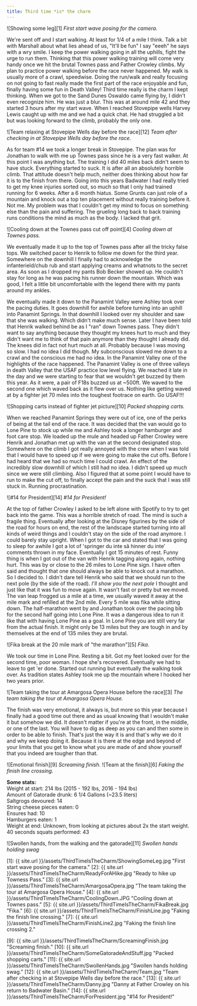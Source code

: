 ```yaml
---
title: Third time *is* the charm
---
```

![Showing some leg][1]
*First start wave posing for the camera.*

We're sent off and I start walking. At least for 1/4 of a mile I think. Talk a bit with Marshall about what lies ahead of us, "It'll be fun" I say "eeeh" he says with a wry smile. I keep the power walking going in all the uphills, fight the urge to run them. Thinking that this power walking training will come very handy once we hit the brutal Townes pass and Father Crowley climbs. My plan to practice power walking before the race never happened. My walk is usually more of a crawl, speedwise. Doing the run/walk and really focusing on not going to fast really made the first part of the race enjoyable and fun, finally having some fun in Death Valley! Third time really is the charm I kept thinking. When we got to the Sand Dunes Oswaldo came flying by, I didn't even recognize him. He was just a blur. This was at around mile 42 and they started 3 hours after my start wave. When I reached Stovepipe wells Harvey Lewis caught up with me and we had a quick chat. He had struggled a bit but was looking forward to the climb, probably the only one. 

![Team relaxing at Stovepipe Wells day before the race][12]
*Team after checking in at Stovepipe Wells day before the race.*

As for team #14 we took a longer break in Stovepipe. The plan was for Jonathan to walk with me up Townes pass since he is a very fast walker. At this point I was anything but. The training I did 40 miles back didn't seem to have stuck. Everything started to suck. It is after all an absolutely horrible climb. That attitude doesn't help much, neither does thinking about how far it is to the finish from there. Going into this years Badwater I had really tried to get my knee injuries sorted out, so much so that I only had trained running for 6 weeks. After a 6 month hiatus. Some Grunts can just role of a mountain and knock out a top ten placement without really training before it. Not me. My problem was that I couldn't get my mind to focus on something else than the pain and suffering.  The grueling long back to back training runs conditions the mind as much as the body. I lacked that grit.

![Cooling down at the Townes pass cut off point][4]
*Cooling down at Townes pass.*

We eventually made it up to the top of Townes pass after all the tricky false tops. We switched pacer to Henrik to follow me down for the third year. Somewhere on the downhill I finally had to acknowledge the infanterield/chub rub and start applying creams and whatnots to the secret area. As soon as I dropped my pants Bob Becker showed up. He couldn't stay for long as he was pacing his runner down the mountain. Which was good, I felt a little bit uncomfortable with the legend there with my pants around my ankles.

We eventually made it down to the Panamint Valley were Ashley took over the pacing duties. It goes downhill for awhile before turning into an uphill into Panamint Springs. In that downhill I looked over my shoulder and saw that she was walking. Which didn't make much sense. Later I have been told that Henrik walked behind be as I "ran" down Townes pass. They didn't want to say anything because they thought my knees hurt to much and they didn't want me to think of that pain anymore than they thought I already did. The knees did in fact not hurt much at all. Probably because I was moving so slow. I had no idea I did though. My subconscious slowed me down to a crawl and the conscious me had no idea. 
In the Panamint Valley one of the highlights of the race happened. The Panamint Valley is one of three valleys in death Valley that the USAF practice low level flying. We reached it late in the day and we were starting to fear that we wouldn't get buzzed by them this year. As it were, a pair of F18s buzzed us at ~500ft. We waved to the second one which waved back as it flew over us. Nothing like getting waved at by a fighter jet 70 miles into the toughest footrace on earth. Go USAF!!! 

![Shopping carts instead of fighter jet picture][10] 
*Packed shopping carts.*

When we reached Panamint Springs they were out of ice, one of the perks of being at the tail end of the race. It was decided that the van would go to Lone Pine to stock up while me and Ashley took a longer hamburger and foot care stop. We loaded up the mule and headed up Father Crowley were Henrik and Jonathan met up with the van at the second designated stop. Somewhere on the climb I got really annoyed with the crew when I was told that I would have to speed up if we were going to make the cut offs. Before I had heard that we had so much time I could crawl. An effect of the incredibly slow downhill of which I still had no idea. I didn't speed up much since we were still climbing. Also I figured that at some point I would have to run to make the cut off, to finally accept the pain and the suck that I was still stuck in. Running procrastination. 

![#14 for President][14] 
*#14 for President!*

At the top of father Crowley I asked to be left alone with Spotify to try to get back into the game. This was a horrible stretch of road. The mind is such a fragile thing. Eventually after looking at the Disney figurines by the side of the road for hours on end, the rest of the landscape started turning into all kinds of weird things and I couldn't stay on the side of the road anymore. I could barely stay upright. When I got to the car and stated that I was going to sleep for awhile I got a lot of 'springer du inte s&acirc; hinner du inte' comments thrown in my face. Eventually I got 15 minutes of rest. Funny thing is when I got out of the van with Henrik tagging along again, nothing hurt. This was by or close to the 26 miles to Lone Pine sign. I have often said and thought that one should always be able to knock out a marathon. So I decided to. I didn't dare tell Henrik who said that we should run to the next pole (by the side of the road). _I'll show you the next pole_ I thought and just like that it was fun to move again. It wasn't fast or pretty but we moved. The van leap frogged us a mile at a time, we usually waved it away at the mile mark and refilled at the 2nd mile. Every 5 mile was fika while sitting down. The half-marathon went by and Jonathan took over the pacing bib for the second half going into Lone Pine. It was a dangerous idea to run it like that with having Lone Pine as a goal. In Lone Pine you are still very far from the actual finish. It might only be 13 miles but they are tough in and by themselves at the end of 135 miles they are brutal.

 ![Fika break at the 20 mile mark of "the marathon"][5] 
 *Fika.* 

We took our time in Lone Pine. Resting a bit. Got my feet looked over for the second time, poor woman. I hope she's recovered. Eventually we had to leave to get 'er done. Started out running but eventually the walking took over. As tradition states Ashley took me up the mountain where I hooked her two years prior. 

![Team taking the tour at Amargosa Opera House before the race][3] 
*The team taking the tour at Amargosa Opera House.*

The finish was very emotional, it always is, but more so this year because I finally had a good time out there and as usual knowing that I wouldn't make it but somehow we did. It doesn't matter if you're at the front, in the middle, or one of the last. You will have to dig as deep as you can and then some in order to be able to finish. That's just the way it is and that's why we do it and why we keep doing it. Because it is there at the edge and beyond of your limits that you get to know what you are made of and show yourself that you indeed are tougher than that.

![Emotional finish][9] 
*Screaming finish.*
![Team at the finish][6] 
*Faking the finish line crossing.*

**Some stats:**  
Weight at start: 214 lbs (2015 - 192 lbs, 2016 - 194 lbs)  
Amount of Gatorade drunk: 6 1/4 Gallons (~23.5 liters)  
Saltgrogs devoured: 14  
String cheese pieces eaten: 0   
Ensures had: 10  
Hamburgers eaten: 1  
Weight at end: Unknown, from looking at pictures about 2x the start weight.  
40 seconds squats performed: 43

![Swollen hands, from the walking and the gatorade][11]
*Swollen hands holding swag*

[1]: {{ site.url }}/assets/ThirdTimeIsTheCharm/ShowingSomeLeg.jpg "First start wave posing for the camera."
[2]: {{ site.url }}/assets/ThirdTimeIsTheCharm/ReadyForAHike.jpg "Ready to hike up Towness Pass." 
[3]: {{ site.url }}/assets/ThirdTimeIsTheCharm/AmargosaOpera.jpg "The team taking the tour at Amargosa Opera House."
[4]: {{ site.url }}/assets/ThirdTimeIsTheCharm/CoolingDown.JPG "Cooling down at Townes pass."
[5]: {{ site.url }}/assets/ThirdTimeIsTheCharm/FikaBreak.jpg "Fika."
[6]: {{ site.url }}/assets/ThirdTimeIsTheCharm/FinishLine.jpg "Faking the finish line crossing."
[7]: {{ site.url }}/assets/ThirdTimeIsTheCharm/FinishLine2.jpg "Faking the finish line crossing 2."

[9]: {{ site.url }}/assets/ThirdTimeIsTheCharm/ScreamingFinish.jpg "Screaming finish."
[10]: {{ site.url }}/assets/ThirdTimeIsTheCharm/SomeGatoradeAndStuff.jpg "Packed shopping carts."
[11]: {{ site.url }}/assets/ThirdTimeIsTheCharm/SwollenHands.jpg "Swollen hands holding swag."
[12]: {{ site.url }}/assets/ThirdTimeIsTheCharm/Team.jpg "Team after checking in at Stovepipe Wells day before the race."
[13]: {{ site.url }}/assets/ThirdTimeIsTheCharm/Danny.jpg "Danny at Father Crowley on his return to Badwater Basin."
[14]: {{ site.url }}/assets/ThirdTimeIsTheCharm/ForPresident.jpg "\#14 for President!"

